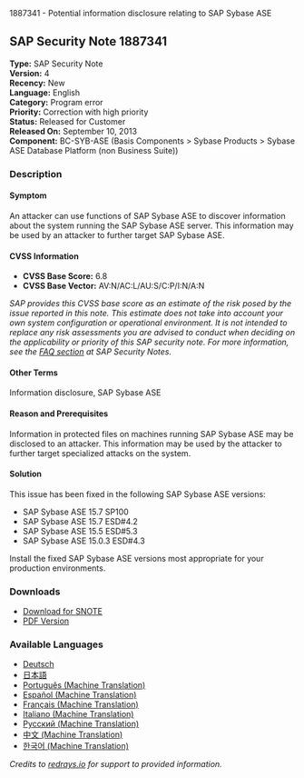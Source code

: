 1887341 - Potential information disclosure relating to SAP Sybase ASE

## SAP Security Note 1887341

**Type:** SAP Security Note  
**Version:** 4  
**Recency:** New  
**Language:** English  
**Category:** Program error  
**Priority:** Correction with high priority  
**Status:** Released for Customer  
**Released On:** September 10, 2013  
**Component:** BC-SYB-ASE (Basis Components > Sybase Products > Sybase ASE Database Platform (non Business Suite))

### Description

#### Symptom
An attacker can use functions of SAP Sybase ASE to discover information about the system running the SAP Sybase ASE server. This information may be used by an attacker to further target SAP Sybase ASE.

#### CVSS Information
- **CVSS Base Score:** 6.8
- **CVSS Base Vector:** AV:N/AC:L/AU:S/C:P/I:N/A:N

_SAP provides this CVSS base score as an estimate of the risk posed by the issue reported in this note. This estimate does not take into account your own system configuration or operational environment. It is not intended to replace any risk assessments you are advised to conduct when deciding on the applicability or priority of this SAP security note. For more information, see the [FAQ section](https://service.sap.com/securitynotes/) at SAP Security Notes._

#### Other Terms
Information disclosure, SAP Sybase ASE

#### Reason and Prerequisites
Information in protected files on machines running SAP Sybase ASE may be disclosed to an attacker. This information may be used by the attacker to further target specialized attacks on the system.

#### Solution
This issue has been fixed in the following SAP Sybase ASE versions:

- SAP Sybase ASE 15.7 SP100
- SAP Sybase ASE 15.7 ESD#4.2
- SAP Sybase ASE 15.5 ESD#5.3
- SAP Sybase ASE 15.0.3 ESD#4.3

Install the fixed SAP Sybase ASE versions most appropriate for your production environments.

### Downloads
- [Download for SNOTE](https://notesdownloads.sap.com/note/0040000017689602017)
- [PDF Version](https://userapps.support.sap.com/sap/support/sfm/notes/print/0001887341?language=en-US&token=9C7ABA8EBAD917A2694204993A235BFA)

### Available Languages
- [Deutsch](https://me.sap.com/notes/0001887341/D)
- [日本語](https://me.sap.com/notes/0001887341/J)
- [Português (Machine Translation)](https://me.sap.com/notes/0001887341/P)
- [Español (Machine Translation)](https://me.sap.com/notes/0001887341/S)
- [Français (Machine Translation)](https://me.sap.com/notes/0001887341/F)
- [Italiano (Machine Translation)](https://me.sap.com/notes/0001887341/I)
- [Русский (Machine Translation)](https://me.sap.com/notes/0001887341/R)
- [中文 (Machine Translation)](https://me.sap.com/notes/0001887341/1)
- [한국어 (Machine Translation)](https://me.sap.com/notes/0001887341/3)

*Credits to [redrays.io](https://redrays.io) for support to provided information.*